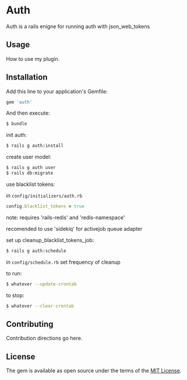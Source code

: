 # Auth
Auth is a rails enigne for running auth with json_web_tokens

## Usage
How to use my plugin.

## Installation
Add this line to your application's Gemfile:

```ruby
gem 'auth'
```

And then execute:
```bash
$ bundle
```

init auth:
```bash
$ rails g auth:install
```

create user model:
```bash
$ rails g auth user
$ rails db:migrate
```

use blacklist tokens:

in `config/initializers/auth.rb`
```ruby
config.blacklist_tokens = true
```

note: requires 'rails-redis' and 'redis-namespace'

recomended to use 'sidekiq' for activejob queue adapter

set up cleanup_blacklist_tokens_job:
```bash
$ rails g auth:schedule
```
in `config/schedule.rb`
set frequency of cleanup

to run:
```bash
$ whatever --update-crontab
```
to stop:
```bash
$ whatever --clear-crontab
```

## Contributing
Contribution directions go here.

## License
The gem is available as open source under the terms of the [MIT License](http://opensource.org/licenses/MIT).
